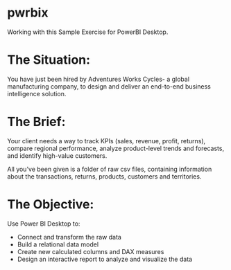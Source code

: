 # pwrbix
Working with this Sample Exercise for PowerBI Desktop.  

# The Situation:
You have just been hired by Adventures Works Cycles- a global manufacturing company, to design and deliver an end-to-end business intelligence solution. 

# The Brief:
Your client needs a way to track KPIs (sales, revenue, profit, returns), compare regional performance, analyze product-level trends and forecasts, and identify high-value customers.

All you've been given is a folder of raw csv files, containing information about the transactions, returns, products, customers and territories.

# The Objective: 
Use Power BI Desktop to: 
- Connect and transform the raw data
- Build a relational data model
- Create new calculated columns and DAX measures
- Design an interactive report to analyze and visualize the data 


